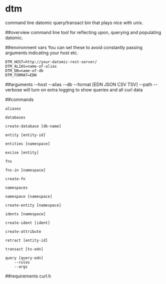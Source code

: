 dtm
===

command line datomic query/transact bin that plays nice with unix.

##overview
command line tool for reflecting upon, querying and populating datomic. 

##environment vars
You can set these to avoid constantly passing arguments indicating your host etc.

	DTM_HOST=http://your-datomic-rest-server/
	DTM_ALIAS=name-of-alias
	DTM_DB=name-of-db
	DTM_FORMAT=EDN
	
##arguments
	--host
	--alias
	--db
	--format [EDN JSON CSV TSV]
	--path
	--verbose
		will turn on extra logging to show queries and all curl data 
		
##commands

    aliases
    
    databases
    
    create-database [db-name]
    
    entity [entity-id]
    
    entities [namespace]

	excise [entity]
	
    fns
    
    fns-in [namespace]
    
    create-fn

	namespaces
	
	namespace [namespace]

	create-entity [namespace]
    
    idents [namespace]
    
	create-ident [ident]

	create-attribute  

	retract [entity-id]
	
	transact [tx-edn]
	
	query [query-edn]
		--rules
		--args
		
		
##requirements
curl.h
